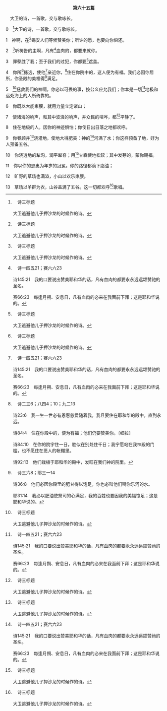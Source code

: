 <p style="text-align:center;font-weight:bold;">第六十五篇</p>

<a name="0">

<span id="spsm">　大卫的诗，一首歌，交与歌咏长。

0　[^a]大卫的诗，一首歌，交与歌咏长。

[^a]:　诗三标题<br><br>大卫逃避他儿子押沙龙的时候作的诗。

1　神啊，在[^a]锡安人们等候赞美你；所许的愿，也要向你偿还。

[^a]:　诗二6<br><br>诗2:6　说，我已经立我的王在锡安我的圣山上了。

2　[^a]听祷告的主啊，凡有[^b]血肉的，都要来就你。

[^a]:　王下十九20；二十5<br><br>王下19:20　亚摩斯的儿子以赛亚就打发人去见希西家，说，耶和华以色列的神如此说，你既向我祷告亚述王西拿基立的事，我已听见了。<br><br>王下20:5　你回去告诉我民的领袖希西家，耶和华你祖大卫的神如此说，我听见了你的祷告，看见了你的眼泪。看哪，我必医治你；到第三日，你必上到耶和华的殿。

[^b]:　诗一四五21；赛六六23<br><br>诗145:21　我的口要说出赞美耶和华的话，凡有血肉的都要永永远远颂赞祂的圣名。<br><br>赛66:23　每逢月朔、安息日，凡有血肉的必来在我面前下拜；这是耶和华说的。

3　罪孽胜了我；至于我们的过犯，你都要[^a]遮盖。

[^a]:　利四26；参结十六63；但九24；约壹二2<br><br>利4:26　所有的脂油，都要烧在坛上，正如平安祭牲的脂油一样。至于他的罪，祭司要为他遮盖，他就必蒙赦免。<br><br>结16:63　好使你在我遮盖你一切所行的时候，心里追念，自觉抱愧，又因你的羞辱就不再开口；这是主耶和华说的。<br><br>但9:24　为你本国之民和你的圣城，已经截定了七十个七，要终止过犯，了结罪恶，为罪孽成就平息，带进永远的义，封住异象和预言，并膏至圣所。<br><br>约壹2:2　祂为我们的罪，作了平息的祭物，不是单为我们的罪，也是为所有世人的罪。

4　你所[^a]拣选，使他[^b]亲近你，[^c]住在你院中的，这人便为有福。我们必因你居所，你圣殿的美福得[^d]满足。

[^a]:　诗三三12<br><br>诗33:12　以耶和华为神的，那国是有福的；祂所拣选为自己产业的，那民是有福的。

[^b]:　利十3；民十六5；结四四15<br><br>利10:3　于是摩西对亚伦说，这就是耶和华所说，在亲近我的人中，我要显为圣别；在众民面前，我要得着荣耀。亚伦就默默不言。<br><br>民16:5　他对可拉和可拉一党的人说，到了早晨，耶和华必指示谁是属祂的，谁是圣别的，就叫谁亲近祂；祂所拣选的是谁，必叫谁亲近祂。<br><br>结44:15　以色列人走迷离开我的时候，祭司利未人，撒督的子孙，仍看守我的圣所；他们必亲近我，事奉我，并且侍立在我面前，将脂油与血献给我；这是主耶和华说的。

[^c]:　诗二三6；八四4；10；九二13<br><br>诗23:6　我一生一世必有恩惠慈爱随着我，我且要住在耶和华的殿中，直到永远。<br><br>诗84:4　住在你殿中的，便为有福；他们仍要赞美你。〔细拉〕<br><br>诗84:10　在你的院宇住一日，胜似在别处住千日；我宁愿站在我神殿的门槛，也不愿住在恶人的帐棚里。<br><br>诗92:13　他们栽植于耶和华的殿中，发旺在我们神的院里。

[^d]:　诗三六8；耶三一14<br><br>诗36:8　他们必因你殿里的肥甘得以饱足，你也必叫他们喝你乐河的水。<br><br>耶31:14　我必以肥油使祭司的心满足，我的百姓也要因我的美福饱足；这是耶和华说的。

5　[^a]拯救我们的神啊，你必以可畏的事，按公义应允我们；你本是一切[^b]地极和远处海上的人所倚靠的。

[^a]:　代上十六35；诗七九9；八五4<br><br>代上16:35　要说，拯救我们的神啊，求你救我们，聚集我们，使我们脱离列邦，我们好称谢你的圣名，以赞美你为夸耀。<br><br>诗79:9　拯救我们的神啊，求你因你名的荣耀，帮助我们；为你名的缘故，搭救我们，遮盖我们的罪。<br><br>诗85:4　拯救我们的神啊，求你恢复我们，止住你向我们所发的恼怒。

[^b]:　诗二二27<br><br>诗22:27　地的四极都要想念耶和华，并且归向祂；列国的万族，都要在你面前敬拜。

6　你既以大能束腰，就用力量立定诸山；

7　使诸海的响声，和其中波浪的响声，并众民的喧哗，都[^a]平静了。

[^a]:　诗八九9；一〇七29；可四39；路八24<br><br>诗89:9　你管辖海的狂涛：波浪翻腾，你使它平静。<br><br>诗107:29　祂使狂风止息，海浪就平静。<br><br>可4:39　耶稣醒来，斥责风，又向海说，安静吧！不要发声！风就止住，大大地平静了。<br><br>路8:24　门徒进前来，叫醒了祂，说，夫子，夫子，我们丧命啦！耶稣醒来，斥责风和水上的大浪，风浪就止住，平静了。

8　住在地极的人，因你的神迹惧怕；你使日出日落之地都欢呼。

9　你眷顾并[^a]浇灌地，使地大得肥美：神的[^b]河满了水；你这样预备了地，好为人预备五谷。

[^a]:　利二六4；伯五10；诗六八9<br><br>利26:4　我就要按时降雨给你们，地必有出产，田野的树必结果子。<br><br>伯5:10　赐雨在地面上，遣水于田野里；<br><br>诗68:9　神啊，你降下沛雨；你产业凋萎的时候，你使它复苏。

[^b]:　诗四六4；启二二1<br><br>诗46:4　有一道河，这河的支流，使神的城快乐；这城就是至高者支搭帐幕的圣处。<br><br>启22:1　天使又指给我看在城内街道当中一道生命水的河，明亮如水晶，从神和羔羊的宝座流出来。

10　你浇透地的犁沟，润平犁脊；用[^a]甘霖使地松软；其中发芽的，蒙你赐福。

[^a]:　申三二2；诗七二6<br><br>申32:2　愿我的教训滴沥如雨；愿我的言语滴落如露，如同细雨落在嫩草上，如同甘霖降在菜蔬中。<br><br>诗72:6　祂必降临，像雨降在已割的草地上，如甘霖浇灌大地。

11　你以你的恩惠为年岁的冠冕，你的路径都滴下脂油；

12　旷野的草场也满溢，小山以欢乐束腰。

13　草场以羊群为衣，山谷盖满了五谷。这一切都欢呼[^a]歌唱。

[^a]:　赛四四23；五五12<br><br>赛44:23　诸天哪，应当欢唱，因为耶和华作成这事。地的低下之处啊，应当欢呼；众山哪，应当发声欢唱，树林和其中所有的树，都当如此；因为耶和华救赎了雅各，并要因以色列得荣耀。<br><br>赛55:12　你们必欢欢喜喜地出来，平平安安地蒙引导；大山小山必在你们面前发声欢呼，田野的树木也都拍掌。


